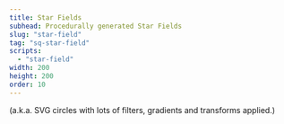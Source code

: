 ```yaml
---
title: Star Fields
subhead: Procedurally generated Star Fields
slug: "star-field"
tag: "sq-star-field"
scripts:
  - "star-field"
width: 200
height: 200
order: 10
---
```


(a.k.a. SVG circles with lots of filters, gradients and transforms applied.)
